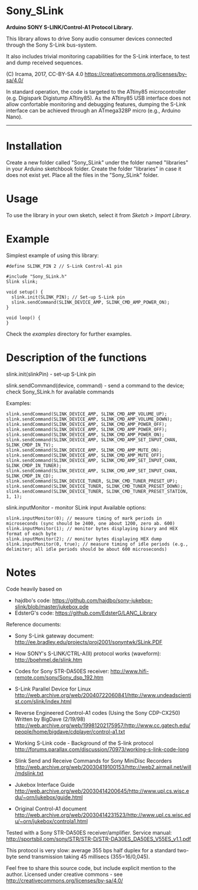 # Sony_SLink

**Arduino SONY S-LINK/Control-A1 Protocol Library.**

This library allows to drive Sony audio consumer devices connected through the
Sony S-Link bus-system.

It also includes trivial monitoring capabilities for the S-Link interface, to test
and dump received sequences.

(C) Ircama, 2017, CC-BY-SA 4.0
https://creativecommons.org/licenses/by-sa/4.0/

In standard operation, the code is targeted to the ATtiny85 microcontroller (e.g.
Digispark Digistump ATtiny85). As the ATtiny85 USB interface does not allow confortable
monitoring and debugging features, dumping the S-Link interface can be achieved through
an ATmega328P micro (e.g., Arduino Nano).

-------------------------------------------------------------------------------------------------------------------

# Installation
Create a new folder called "Sony_SLink" under the folder named "libraries" in your Arduino sketchbook folder.
Create the folder "libraries" in case it does not exist yet. Place all the files in the "Sony_SLink" folder.

# Usage
To use the library in your own sketch, select it from *Sketch > Import Library*.

# Example

Simplest example of using this library:

```
#define SLINK_PIN 2 // S-Link Control-A1 pin

#include "Sony_SLink.h"
Slink slink;

void setup() {
  slink.init(SLINK_PIN); // Set-up S-Link pin
  slink.sendCommand(SLINK_DEVICE_AMP, SLINK_CMD_AMP_POWER_ON);
}

void loop() {
}
```

Check the *examples* directory for further examples.

# Description of the functions

slink.init(slinkPin) - set-up S-Link pin

slink.sendCommand(device, command) - send a command to the device; check Sony_SLink.h for available commands

Examples:
```
slink.sendCommand(SLINK_DEVICE_AMP, SLINK_CMD_AMP_VOLUME_UP);
slink.sendCommand(SLINK_DEVICE_AMP, SLINK_CMD_AMP_VOLUME_DOWN);
slink.sendCommand(SLINK_DEVICE_AMP, SLINK_CMD_AMP_POWER_OFF);
slink.sendCommand(SLINK_DEVICE_AMP, SLINK_CMD_AMP_POWER_OFF);
slink.sendCommand(SLINK_DEVICE_AMP, SLINK_CMD_AMP_POWER_ON);
slink.sendCommand(SLINK_DEVICE_AMP, SLINK_CMD_AMP_SET_INPUT_CHAN, SLINK_CMDP_IN_TV);
slink.sendCommand(SLINK_DEVICE_AMP, SLINK_CMD_AMP_MUTE_ON);
slink.sendCommand(SLINK_DEVICE_AMP, SLINK_CMD_AMP_MUTE_OFF);
slink.sendCommand(SLINK_DEVICE_AMP, SLINK_CMD_AMP_SET_INPUT_CHAN, SLINK_CMDP_IN_TUNER);
slink.sendCommand(SLINK_DEVICE_AMP, SLINK_CMD_AMP_SET_INPUT_CHAN, SLINK_CMDP_IN_CD);
slink.sendCommand(SLINK_DEVICE_TUNER, SLINK_CMD_TUNER_PRESET_UP);
slink.sendCommand(SLINK_DEVICE_TUNER, SLINK_CMD_TUNER_PRESET_DOWN);
slink.sendCommand(SLINK_DEVICE_TUNER, SLINK_CMD_TUNER_PRESET_STATION, 1, 1);
```

slink.inputMonitor - monitor SLink input
Available options:
```
slink.inputMonitor(0); // measure timing of mark periods in microseconds (sync should be 2400, one about 1200, zero ab. 600)
slink.inputMonitor(1); // monitor bytes displaying binary and HEX format of each byte
slink.inputMonitor(2); // monitor bytes displaying HEX dump
slink.inputMonitor(0, true); // measure timing of idle periods (e.g., delimiter; all idle periods should be about 600 microseconds)
```

# Notes

  Code heavily based on
  - hajdbo's code:
    https://github.com/hajdbo/sony-jukebox-slink/blob/master/jukebox.pde
  - EdsterG's code:
    https://github.com/EdsterG/LANC_Library

  Reference documents:
  - Sony S-Link gateway document:
    http://ee.bradley.edu/projects/proj2001/sonyntwk/SLink.PDF

  - How SONY's S-LINK/CTRL-A(II) protocol works (waveform):
    http://boehmel.de/slink.htm

  - Codes for Sony STR-DA50ES receiver:
    http://www.hifi-remote.com/sony/Sony_dsp_192.htm

  - S-Link Parallel Device for Linux
    http://web.archive.org/web/20040722060841/http://www.undeadscientist.com/slink/index.html

  - Reverse Engineered Control-A1 codes (Using the Sony CDP-CX250) Written by BigDave (2/19/98)
    http://web.archive.org/web/19981202175957/http://www.cc.gatech.edu/people/home/bigdave/cdplayer/control-a1.txt

  - Working S-Link code - Background of the S-link protocol
    http://forums.parallax.com/discussion/70973/working-s-link-code-long

  - Slink Send and Receive Commands for Sony MiniDisc Recorders
    http://web.archive.org/web/20030419100153/http://web2.airmail.net/will/mdslink.txt

  - Jukebox Interface Guide
    http://web.archive.org/web/20030414200645/http://www.upl.cs.wisc.edu/~orn/jukebox/guide.html

  - Original Control-A1 document
    http://web.archive.org/web/20030414231523/http://www.upl.cs.wisc.edu/~orn/jukebox/controla1.html

  Tested with a Sony STR-DA50ES receiver/amplifier.
  Service manual: http://sportsbil.com/sony/STR/STR-D/STR-DA30ES_DA50ES_V55ES_v1.1.pdf
  
  This protocol is very slow: average 355 bps half duplex for a standard two-byte send transmission taking 45 millisecs (355=16/0,045).

  Feel free to share this source code, but include explicit mention to the author.
  Licensed under creative commons - see http://creativecommons.org/licenses/by-sa/4.0/
